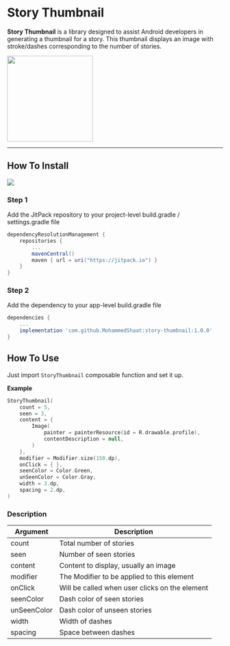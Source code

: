 # Story Thumbnail
**Story Thumbnail** is a library designed to assist Android developers in generating a thumbnail for a story. This thumbnail displays an image with stroke/dashes corresponding to the number of stories.

<img src="https://github.com/MohammedShaat/pendulum/assets/62177897/0525e0a6-b1fb-4047-8b34-6f7c7351297c" width="200">

---

## How To Install
<img src="https://img.shields.io/badge/jitpack-1.0.0-green">


### Step 1
Add the JitPack repository to your project-level build.gradle / settings.gradle  file
```gradle
dependencyResolutionManagement {
    repositories {
        ...
        mavenCentral()
        maven { url = uri("https://jitpack.io") }
    }
}
```

### Step 2
Add the dependency to your app-level build.gradle file
```gradle
dependencies {
    ...
    implementation 'com.github.MohammedShaat:story-thumbnail:1.0.0'
}
```

## How To Use
Just import `StoryThumbnail` composable function and set it up.

**Example**
```kotlin
StoryThumbnail(
    count = 5,
    seen = 3,
    content = {
        Image(
            painter = painterResource(id = R.drawable.profile),
            contentDescription = null,
        )
    },
    modifier = Modifier.size(150.dp),
    onClick = { },
    seenColor = Color.Green,
    unSeenColor = Color.Gray,
    width = 3.dp,
    spacing = 2.dp,
)

```

### Description
|Argument|Description|
|-|-|
|count|Total number of stories|
|seen|Number of seen stories|
|content|Content to display, usually an image|
|modifier|The Modifier to be applied to this element|
|onClick|Will be called when user clicks on the element|
|seenColor|Dash color of seen stories|
|unSeenColor|Dash color of unseen stories|
|width|Width of dashes|
|spacing|Space between dashes|